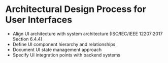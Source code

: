 # Architectural Design Process for User Interfaces
- Align UI architecture with system architecture (ISO/IEC/IEEE 12207:2017 Section 6.4.4)
- Define UI component hierarchy and relationships
- Document UI state management approach
- Specify UI integration points with backend systems